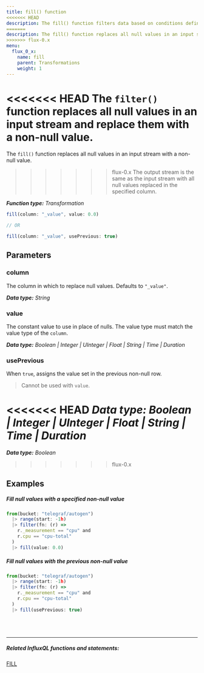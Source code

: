 ```yaml
---
title: fill() function
<<<<<<< HEAD
description: The fill() function filters data based on conditions defined in a predicate function (fn).
=======
description: The fill() function replaces all null values in an input stream with a non-null value.
>>>>>>> flux-0.x
menu:
  flux_0_x:
    name: fill
    parent: Transformations
    weight: 1
---
```


<<<<<<< HEAD
The `filter()` function replaces all null values in an input stream and replace them with a non-null value.
=======
The `fill()` function replaces all null values in an input stream with a non-null value.
>>>>>>> flux-0.x
The output stream is the same as the input stream with all null values replaced in the specified column.

_**Function type:** Transformation_  

```js
fill(column: "_value", value: 0.0)

// OR

fill(column: "_value", usePrevious: true)
```

## Parameters

### column
The column in which to replace null values. Defaults to `"_value"`.

_**Data type:** String_

### value
The constant value to use in place of nulls.
The value type must match the value type of the `column`.

_**Data type:** Boolean | Integer | UInteger | Float | String | Time | Duration_

### usePrevious
When `true`, assigns the value set in the previous non-null row.

> Cannot be used with `value`.

<<<<<<< HEAD
_**Data type:** Boolean | Integer | UInteger | Float | String | Time | Duration_
=======
_**Data type:** Boolean_
>>>>>>> flux-0.x


## Examples

##### Fill null values with a specified non-null value
```js
from(bucket: "telegraf/autogen")
  |> range(start: -1h)
  |> filter(fn: (r) =>
    r._measurement == "cpu" and
    r.cpu == "cpu-total"
  )
  |> fill(value: 0.0)
```

##### Fill null values with the previous non-null value
```js
from(bucket: "telegraf/autogen")
  |> range(start: -1h)
  |> filter(fn: (r) =>
    r._measurement == "cpu" and
    r.cpu == "cpu-total"
  )
  |> fill(usePrevious: true)
```

<hr style="margin-top:4rem"/>

##### Related InfluxQL functions and statements:
[FILL](/influxdb/latest/query_language/data_exploration/#group-by-time-intervals-and-fill)
